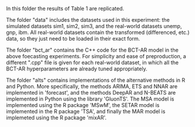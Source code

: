 In this folder the results of Table 1 are replicated.

The folder "data" includes the datasets used in this experiment: the simulated datasets sim1, sim2, sim3, and the real-world datasets unemp, gnp, ibm. All real-world datasets contain the transformed (differenced, etc.) data, so they just need to be loaded in their exact form.

The folder "bct_ar" contains the C++ code for the BCT-AR model in the above foecasting experiments. For simplicity and ease of preproduction, a different ".cpp" file is given for each real-world dataset, in which all the BCT-AR hyperparameters are already tuned appropriately. 

The folder "alts" contains implementations of the alternative methods in R and Python. More specifically, the methods ARIMA, ETS and NNAR are implemented in 'forecast', and the methods DeepAR and N-BEATS are implemented in Python using the library 'GluonTS'. The MSA model is implemented using the R package 'MSwM', the SETAR model is implemented in the R package 'TSA', and finally the MAR model is implemeted using the R package 'mixAR'. 
